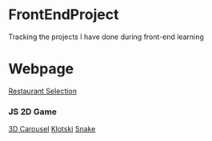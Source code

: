 # FrontEndProject
Tracking the projects I have done during front-end learning 

# Webpage
[Restaurant Selection](https://github.com/isabellaou/restaurant-selection "Restaurant Selection")

### JS 2D Game
[3D Carousel](https://github.com/isabellaou/FrontEndProject/tree/master/3DCarousel "3D Carousel")
[Klotski](https://github.com/isabellaou/NumberPuzzle "Number Puzzle")
[Snake](https://github.com/isabellaou/isabellaou.github.io/tree/master/snake "Snake")
